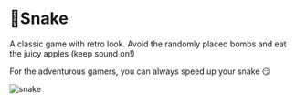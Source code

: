 # 🐍Snake


A classic game with retro look. Avoid the randomly placed bombs and eat the juicy apples (keep sound on!)

For the adventurous gamers, you can always speed up your snake 😏

![snake](https://github.com/user-attachments/assets/944b87fe-a5c8-41d0-858f-4450fc01fd51)



